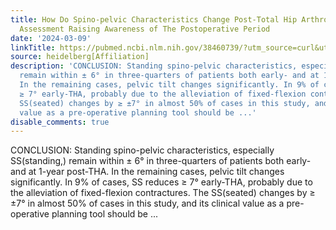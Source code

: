 ```yaml
---
title: How Do Spino-pelvic Characteristics Change Post-Total Hip Arthroplasty? A Longitudinal
  Assessment Raising Awareness of The Postoperative Period
date: '2024-03-09'
linkTitle: https://pubmed.ncbi.nlm.nih.gov/38460739/?utm_source=curl&utm_medium=rss&utm_campaign=pubmed-2&utm_content=1FakS-2QOkCT8HsMOQP1bCRQ4YzyumYOmxmF0moLsQ3dFB1E9V&fc=20220326224207&ff=20240310181219&v=2.18.0.post9+e462414
source: heidelberg[Affiliation]
description: 'CONCLUSION: Standing spino-pelvic characteristics, especially SS(standing,)
  remain within ± 6° in three-quarters of patients both early- and at 1-year post-THA.
  In the remaining cases, pelvic tilt changes significantly. In 9% of cases, SS reduces
  ≥ 7° early-THA, probably due to the alleviation of fixed-flexion contractures. The
  SS(seated) changes by ≥ ±7° in almost 50% of cases in this study, and its clinical
  value as a pre-operative planning tool should be ...'
disable_comments: true
---
```

CONCLUSION: Standing spino-pelvic characteristics, especially SS(standing,) remain within ± 6° in three-quarters of patients both early- and at 1-year post-THA. In the remaining cases, pelvic tilt changes significantly. In 9% of cases, SS reduces ≥ 7° early-THA, probably due to the alleviation of fixed-flexion contractures. The SS(seated) changes by ≥ ±7° in almost 50% of cases in this study, and its clinical value as a pre-operative planning tool should be ...